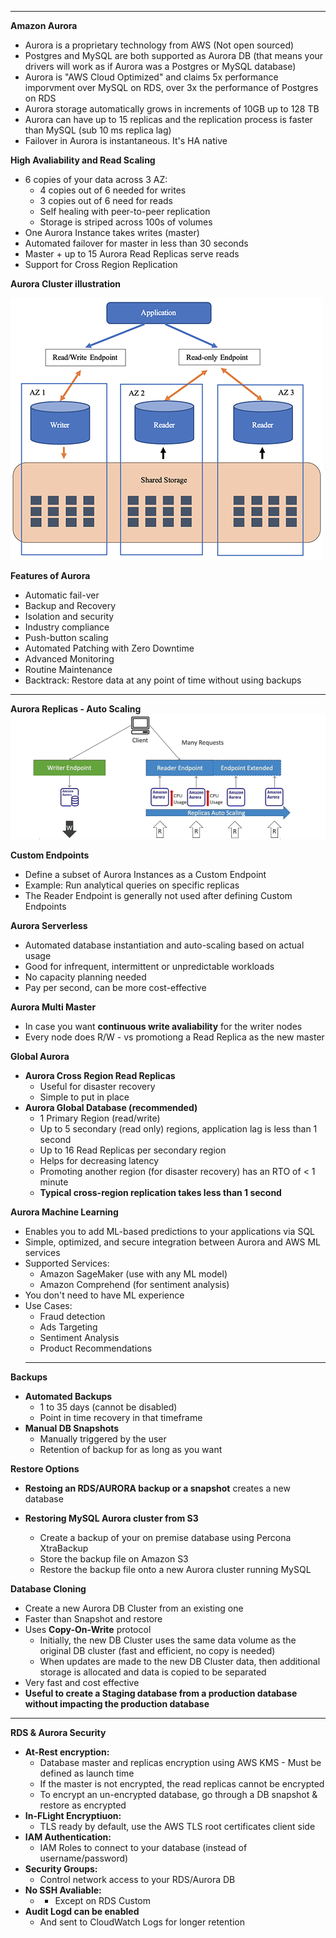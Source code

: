 ****
**Amazon Aurora**

* Aurora is a proprietary technology from AWS (Not open sourced)
* Postgres and MySQL are both supported as Aurora DB (that means your drivers will work as if Aurora was a Postgres or MySQL database)
* Aurora is "AWS Cloud Optimized" and claims 5x performance imporvment over MySQL on RDS, over 3x the performance of Postgres on RDS
* Aurora storage automatically grows in increments of 10GB up to 128 TB
* Aurora can have up to 15 replicas and the replication process is faster than MySQL (sub 10 ms replica lag)
* Failover in Aurora is instantaneous. It's HA native

**High Avaliability and Read Scaling**

* 6 copies of your data across 3 AZ:
  * 4 copies out of 6 needed for writes
  * 3 copies out of 6 need for reads
  * Self healing with peer-to-peer replication
  * Storage is striped across 100s of volumes
* One Aurora Instance takes writes (master)
* Automated failover for master in less than 30 seconds
* Master + up to 15 Aurora Read Replicas serve reads
* Support for Cross Region Replication

**Aurora Cluster illustration**

![Aurora Cluster](./images/aurora-cluster.png)

**Features of Aurora**

* Automatic fail-ver
* Backup and Recovery
* Isolation and security
* Industry compliance
* Push-button scaling
* Automated Patching with Zero Downtime
* Advanced Monitoring
* Routine Maintenance
* Backtrack: Restore data at any point of time without using backups
****

**Aurora Replicas - Auto Scaling**
![Aurora Replicas - Auto Scaling](images/aurora-replica-auto-scaling.png)

**Custom Endpoints**

* Define a subset of Aurora Instances as a Custom Endpoint
* Example: Run analytical queries on specific replicas
* The Reader Endpoint is generally not used after defining Custom Endpoints

**Aurora Serverless**

* Automated database instantiation and auto-scaling based on actual usage
* Good for infrequent, intermittent or unpredictable workloads
* No capacity planning needed
* Pay per second, can be more cost-effective

**Aurora Multi Master**

* In case you want **continuous write avaliability** for the writer nodes
* Every node does R/W - vs promotiong a Read Replica as the new master

**Global Aurora**

* **Aurora Cross Region Read Replicas**
  * Useful for disaster recovery
  * Simple to put in place
* **Aurora Global Database (recommended)**
  * 1 Primary Region (read/write)
  * Up to 5 secondary (read only) regions, application lag is less than 1 second
  * Up to 16 Read Replicas per secondary region
  * Helps for decreasing latency
  * Promoting another region (for disaster recovery) has an RTO of < 1 minute
  * **Typical cross-region replication takes less than 1 second**

**Aurora Machine Learning**

* Enables you to add ML-based predictions to your applications via SQL
* Simple, optimized, and secure integration between Aurora and AWS ML services
* Supported Services:
  * Amazon SageMaker (use with any ML model)
  * Amazon Comprehend (for sentiment analysis)
* You don't need to have ML experience
* Use Cases:
  * Fraud detection
  * Ads Targeting
  * Sentiment Analysis
  * Product Recommendations
  ****

**Backups**

  * **Automated Backups**
    * 1 to 35 days (cannot be disabled)
    * Point in time recovery in that timeframe
  * **Manual DB Snapshots**
    * Manually triggered by the user
    * Retention of backup for as long as you want
  
**Restore Options**

* **Restoing an RDS/AURORA backup or a snapshot** creates a new database

* **Restoring MySQL Aurora cluster from S3**
  * Create a backup of your on premise database using Percona XtraBackup
  * Store the backup file on Amazon S3
  * Restore the backup file onto a new Aurora cluster running MySQL

**Database Cloning**

* Create a new Aurora DB Cluster from an existing one 
* Faster than Snapshot and restore
* Uses **Copy-On-Write** protocol
  * Initially, the new DB Cluster uses the same data volume as the original DB cluster (fast and efficient, no copy is needed)
  * When updates are made to the new DB Cluster data, then additional storage is allocated and data is copied to be separated
* Very fast and cost effective
* **Useful to create a Staging database from a production database without impacting the production database**
* ****

**RDS & Aurora Security**

* **At-Rest encryption:**
  * Database master and replicas encryption using AWS KMS - Must be defined as launch time
  * If the master is not encrypted, the read replicas cannot be encrypted
  * To encrypt an un-encrypted database, go through a DB snapshot & restore as encrypted
* **In-FLight Encryptiuon:**
  * TLS ready by default, use the AWS TLS root certificates client side
* **IAM Authentication:**
  * IAM Roles to connect to your database (instead of username/password)
* **Security Groups:**
  * Control network access to your RDS/Aurora DB
* **No SSH Avaliable:**
  * * Except on RDS Custom
* **Audit Logd can be enabled**
  * And sent to CloudWatch Logs for longer retention